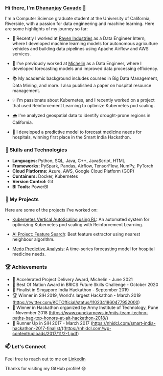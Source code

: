 ### Hi there, I'm [Dhananjay Gavade](https://github.com/dj5) 👋

I'm a Computer Science graduate student at the University of California, Riverside, with a passion for data engineering and machine learning. Here are some highlights of my journey so far:

- 🔭 Recently I worked at [Raven Industries](https://www.ravenind.com/) as a Data Engineer Intern, where I developed machine learning models for autonomous agriculture vehicles and building data pipelines using Apache Airflow and AWS services.

- 🌱 I've previously worked at [Michelin](https://www.michelin.in/) as a Data Engineer, where I developed forecasting models and improved data processing efficiency.

- 📚 My academic background includes courses in Big Data Management, Data Mining, and more. I also published a paper on hospital resource management.

- 💡 I'm passionate about Kubernetes, and I recently worked on a project that used Reinforcement Learning to optimize Kubernetes pod scaling.

- 🌧️ I've analyzed geospatial data to identify drought-prone regions in California.

- 💊 I developed a predictive model to forecast medicine needs for hospitals, winning first place in the Smart India Hackathon.

### 🚀 Skills and Technologies

- **Languages:** Python, SQL, Java, C++, JavaScript, HTML
- **Frameworks:** PySpark, Pandas, Airflow, TensorFlow, NumPy, PyTorch
- **Cloud Platforms:** Azure, AWS, Google Cloud Platform (GCP)
- **Containers:** Docker, Kubernetes
- **Version Control:** Git
- **BI Tools:** PowerBI

### 📂 My Projects

Here are some of the projects I've worked on:

- [Kubernetes Vertical AutoScaling using RL](https://github.com/dj5/Kubernetes_Vertical_Pod_Autoscaling_Using_RL): An automated system for optimizing Kubernetes pod scaling with Reinforcement Learning.

- [AI Project: Feature Search](https://github.com/dj5/CS205_PROJECT2): Best feature extractor using nearest neighbour algorithm.

- [Medo Predictive Analysis](https://github.com/dj5/MedoCare): A time-series forecasting model for hospital medicine needs.

### 🏆 Achievements

- 🏅 Accelerated Project Delivery Award, Michelin - June 2021
- 🥇 Best Of Nation Award in BRICS Future Skills Challenge - October 2020
- 🥈 Finalist in Singapore India Hackathon - September 2019 
- 🏆 Winner in SIH 2019, World's largest Hackathon - March 2019 (https://twitter.com/KCTOfficial/status/1102341860477952000)
- 🥇 Winner in Hackathon organized by Army Institute of Technology, Pune - November 2018 (https://www.punekarnews.in/mits-team-techno-paths-bag-top-honors-at-ait-hackathon-2018/)
- 🥈 Runner Up in SIH 2017 - March 2017 (https://nhidcl.com/smart-india-hackathon-2017-finalist/)(https://nhidcl.com/wp-content/uploads/2017/11/2-1.pdf)


### 📫 Let's Connect

Feel free to reach out to me on [LinkedIn](https://www.linkedin.com/in/dhananjay-gavade)

Thanks for visiting my GitHub profile! 😄
